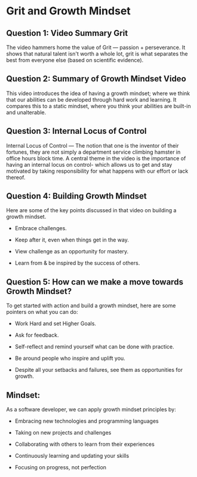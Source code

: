 # Grit and Growth Mindset

## Question 1: Video Summary Grit

The video hammers home the value of Grit — passion + perseverance. It shows that natural talent isn't worth a whole lot, grit is what separates the best from everyone else (based on scientific evidence).

## Question 2: Summary of Growth Mindset Video

This video introduces the idea of having a growth mindset; where we think that our abilities can be developed through hard work and learning. It compares this to a static mindset, where you think your abilities are built-in and unalterable.

## Question 3: Internal Locus of Control

Internal Locus of Control — The notion that one is the inventor of their fortunes, they are not simply a department service climbing hamster in office hours block time. A central theme in the video is the importance of having an internal locus on control- which allows us to get and stay motivated by taking responsibility for what happens with our effort or lack thereof.

## Question 4: Building Growth Mindset

Here are some of the key points discussed in that video on building a growth mindset.

- Embrace challenges.

- Keep after it, even when things get in the way.

- View challenge as an opportunity for mastery.

- Learn from & be inspired by the success of others.

## Question 5: How can we make a move towards Growth Mindset?

To get started with action and build a growth mindset, here are some pointers on what you can do:

- Work Hard and set Higher Goals.

- Ask for feedback.

- Self-reflect and remind yourself what can be done with practice.

- Be around people who inspire and uplift you.
  
- Despite all your setbacks and failures, see them as opportunities for growth.

## Mindset:

As a software developer, we can apply growth mindset principles by:

- Embracing new technologies and programming languages
  
- Taking on new projects and challenges
  
- Collaborating with others to learn from their experiences
  
- Continuously learning and updating your skills
  
- Focusing on progress, not perfection

